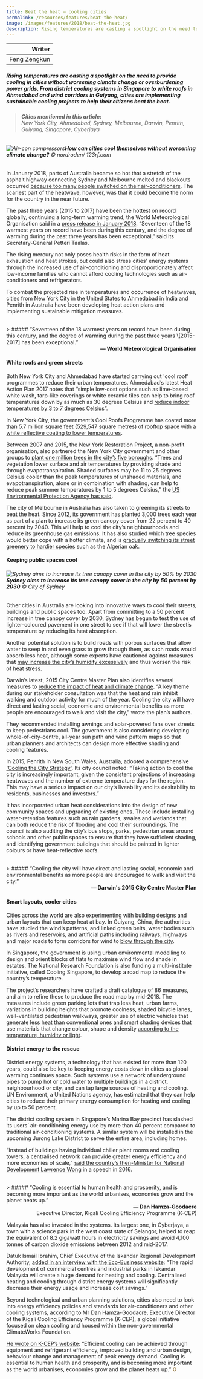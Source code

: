 ```yaml
---
title: Beat the heat — cooling cities
permalink: /resources/features/beat-the-heat/
image: /images/features/2018/beat-the-heat.jpg
description: Rising temperatures are casting a spotlight on the need to provide cooling in cities without worsening climate change or overburdening power grids. From district cooling systems in Singapore to white roofs in Ahmedabad and wind corridors in Guiyang, cities are implementing sustainable cooling projects to help their citizens beat the heat.
---
```


| Writer |
|---:|
| Feng Zengkun |

##### Rising temperatures are casting a spotlight on the need to provide cooling in cities without worsening climate change or overburdening power grids. From district cooling systems in Singapore to white roofs in Ahmedabad and wind corridors in Guiyang, cities are implementing sustainable cooling projects to help their citizens beat the heat.

> ###### **Cities mentioned in this article:** <br> New York City, Ahmedabad, Sydney, Melbourne, Darwin, Penrith, Guiyang, Singapore, Cyberjaya

###### ![Air-con compressors](/images/features/2018/beat-the-heat.jpg/)**How can cities cool themselves without worsening climate change?** © nordroden/ 123rf.com

In January 2018, parts of Australia became so hot that a stretch of the asphalt highway connecting Sydney and Melbourne melted and blackouts occurred [because too many people switched on their air-conditioners](https://www.nytimes.com/2018/01/07/world/australia/heat-wave.html). The scariest part of the heatwave, however, was that it could become the norm for the country in the near future.

The past three years (2015 to 2017) have been the hottest on record globally, continuing a long-term warming trend, the World Meteorological Organisation said in a [press release in January 2018](https://public.wmo.int/en/media/press-release/wmo-confirms-2017-among-three-warmest-years-record). “Seventeen of the 18 warmest years on record have been during this century, and the degree of warming during the past three years has been exceptional,” said its Secretary-General Petteri Taalas.

The rising mercury not only poses health risks in the form of heat exhaustion and heat strokes, but could also stress cities’ energy systems through the increased use of air-conditioning and disproportionately affect low-income families who cannot afford cooling technologies such as air-conditioners and refrigerators.

To combat the projected rise in temperatures and occurrence of heatwaves, cities from New York City in the United States to Ahmedabad in India and Penrith in Australia have been developing heat action plans and implementing sustainable mitigation measures.

<br>
> ##### “Seventeen of the 18 warmest years on record have been during this century, and the degree of warming during the past three years \[2015-2017] has been exceptional.”

<div align="right"><b>— World Meteorological Organisation</b></div>

#### **White roofs and green streets**

Both New York City and Ahmedabad have started carrying out 'cool roof' programmes to reduce their urban temperatures. Ahmedabad’s latest Heat Action Plan 2017 notes that “simple low-cost options such as lime-based white wash, tarp-like coverings or white ceramic tiles can help to bring roof temperatures down by as much as 30 degrees Celsius and [reduce indoor temperatures by 3 to 7 degrees Celsius](https://www.nrdc.org/experts/anjali-jaiswal/5-reasons-why-ahmedabad-heat-action-plan-saves-lives)”.

In New York City, the government’s Cool Roofs Programme has coated more than 5.7 million square feet (529,547 square metres) of rooftop space with a [white reflective coating to lower temperatures](http://www.nyc.gov/html/gbee/html/initiatives/coolroofs.shtml).

Between 2007 and 2015, the New York Restoration Project, a non-profit organisation, also partnered the New York City government and other groups to [plant one million trees in the city’s five boroughs](https://www.nyrp.org/blog/nyc-just-planted-1-million-trees-heres-how-we-did-it). “Trees and vegetation lower surface and air temperatures by providing shade and through evapotranspiration. Shaded surfaces may be 11 to 25 degrees Celsius cooler than the peak temperatures of unshaded materials, and evapotranspiration, alone or in combination with shading, can help to reduce peak summer temperatures by 1 to 5 degrees Celsius,” the [US Environmental Protection Agency has said](https://www.epa.gov/heat-islands/using-trees-and-vegetation-reduce-heat-islands).

The city of Melbourne in Australia has also taken to greening its streets to beat the heat. Since 2012, its government has planted 3,000 trees each year as part of a plan to increase its green canopy cover from 22 percent to 40 percent by 2040. This will help to cool the city’s neighbourhoods and reduce its greenhouse gas emissions. It has also studied which tree species would better cope with a hotter climate, and is [gradually switching its street greenery to hardier species](http://www.abc.net.au/news/2016-11-17/melbourne-gets-a-tree-change-in-readiness-for-a-hotter-climate/8035270) such as the Algerian oak.

#### **Keeping public spaces cool**

###### ![Sydney aims to increase its tree canopy cover in the city by 50% by 2030](/images/features/2018/sydney-tree-canopy.jpg/)**Sydney aims to increase its tree canopy cover in the city by 50 percent by 2030** © City of Sydney

Other cities in Australia are looking into innovative ways to cool their streets, buildings and public spaces too. Apart from committing to a 50 percent increase in tree canopy cover by 2030, Sydney has begun to test the use of lighter-coloured pavement in one street to see if that will lower the street’s temperature by reducing its heat absorption.

Another potential solution is to build roads with porous surfaces that allow water to seep in and even grass to grow through them, as such roads would absorb less heat, although some experts have cautioned against measures that [may increase the city’s humidity excessively](https://www.theguardian.com/sustainable-business/2017/feb/21/urban-heat-islands-cooling-things-down-with-trees-green-roads-and-fewer-cars) and thus worsen the risk of heat stress.

Darwin’s latest, 2015 City Centre Master Plan also identifies several measures to [reduce the impact of heat and climate change](https://www.darwin.nt.gov.au/sites/default/files/publications/attachments/). “A key theme during our stakeholder consultation was that the heat and rain inhibit walking and outdoor activity for much of the year. Cooling the city will have direct and lasting social, economic and environmental benefits as more people are encouraged to walk and visit the city,” wrote the plan’s authors.

They recommended installing awnings and solar-powered fans over streets to keep pedestrians cool. The government is also considering developing whole-of-city-centre, all-year sun path and wind pattern maps so that urban planners and architects can design more effective shading and cooling features.

In 2015, Penrith in New South Wales, Australia, adopted a comprehensive ['Cooling the City Strategy'](https://www.penrithcity.nsw.gov.au/Waste-and-Environment/Sustainability/Beat-the-heat---Cooling-the-City/). Its city council noted: “Taking action to cool the city is increasingly important, given the consistent projections of increasing heatwaves and the number of extreme temperature days for the region. This may have a serious impact on our city’s liveability and its desirability to residents, businesses and investors.”

It has incorporated urban heat considerations into the design of new community spaces and upgrading of existing ones. These include installing water-retention features such as rain gardens, swales and wetlands that can both reduce the risk of flooding and cool their surroundings. The council is also auditing the city’s bus stops, parks, pedestrian areas around schools and other public spaces to ensure that they have sufficient shading, and identifying government buildings that should be painted in lighter colours or have heat-reflective roofs.

<br>
> ##### “Cooling the city will have direct and lasting social, economic and environmental benefits as more people are encouraged to walk and visit the city.”

<div align="right"><b>— Darwin's 2015 City Centre Master Plan</b></div>

#### **Smart layouts, cooler cities**

Cities across the world are also experimenting with building designs and urban layouts that can keep heat at bay. In Guiyang, China, the authorities have studied the wind’s patterns, and linked green belts, water bodies such as rivers and reservoirs, and artificial paths including railways, highways and major roads to form corridors for wind to [blow through the city](https://www.meteo.fr/icuc9/LongAbstracts/poster_2-21-1321088_a.pdf).

In Singapore, the government is using urban environmental modelling to design and orient blocks of flats to maximise wind flow and shade in estates. The National Research Foundation is also funding a multi-institute initiative, called Cooling Singapore, to develop a road map to reduce the country’s temperature.

The project’s researchers have crafted a draft catalogue of 86 measures, and aim to refine these to produce the road map by mid-2018. The measures include green parking lots that trap less heat, urban farms, variations in building heights that promote coolness, shaded bicycle lanes, well-ventilated pedestrian walkways, greater use of electric vehicles that generate less heat than conventional ones and smart shading devices that use materials that change colour, shape and density [according to the temperature, humidity or light](https://www.todayonline.com/singapore/cool-project-underway-singapore-develop-road-map-reduce-urban-warming).

#### **District energy to the rescue**

District energy systems, a technology that has existed for more than 120 years, could also be key to keeping energy costs down in cities as global warming continues apace. Such systems use a network of underground pipes to pump hot or cold water to multiple buildings in a district, neighbourhood or city, and can tap large sources of heating and cooling. UN Environment, a United Nations agency, has estimated that they can help cities to reduce their primary energy consumption for heating and cooling by up to 50 percent.

The district cooling system in Singapore’s Marina Bay precinct has slashed its users’ air-conditioning energy use by more than 40 percent compared to traditional air-conditioning systems. A similar system will be installed in the upcoming Jurong Lake District to serve the entire area, including homes.

“Instead of buildings having individual chiller plant rooms and cooling towers, a centralised network can provide greater energy efficiency and more economies of scale,” [said the country’s then-Minister for National Development Lawrence Wong](https://www.nccs.gov.sg/news/speech-minister-lawrence-wong-commissioning-marina-bay-district-cooling-network) in a speech in 2016.

<br> 
> ##### “Cooling is essential to human health and prosperity, and is becoming more important as the world urbanises, economies grow and the planet heats up.”

<div align="right"><b>— Dan Hamza-Goodacre</b><br> Executive Director, Kigali Cooling Efficiency Programme (K-CEP)</div>

Malaysia has also invested in the systems. Its largest one, in Cyberjaya, a town with a science park in the west coast state of Selangor, helped to reap the equivalent of 8.2 gigawatt hours in electricity savings and avoid 4,100 tonnes of carbon dioxide emissions between 2012 and mid-2017.

Datuk Ismail Ibrahim, Chief Executive of the Iskandar Regional Development Authority, [added in an interview with the Eco-Business website](http://www.eco-business.com/news/keeping-it-cool-malaysia-looks-to-district-energy-systems/): “The rapid development of commercial centres and industrial parks in Iskandar Malaysia will create a huge demand for heating and cooling. Centralised heating and cooling through district energy systems will significantly decrease their energy usage and increase cost savings.”

Beyond technological and urban planning solutions, cities also need to look into energy efficiency policies and standards for air-conditioners and other cooling systems, according to Mr Dan Hamza-Goodacre, Executive Director of the Kigali Cooling Efficiency Programme (K-CEP), a global initiative focused on clean cooling and housed within the non-governmental ClimateWorks Foundation.

[He wrote on K-CEP’s website](http://www.k-cep.org/): “Efficient cooling can be achieved through equipment and refrigerant efficiency, improved building and urban design, behaviour change and management of peak energy demand. Cooling is essential to human health and prosperity, and is becoming more important as the world urbanises, economies grow and the planet heats up.” **<font color="#967942">O</font>**
